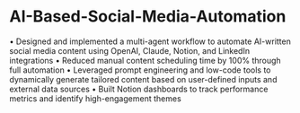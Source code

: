 # AI-Based-Social-Media-Automation
• Designed and implemented a multi-agent workflow to automate AI-written social media content using OpenAI, Claude, Notion, and LinkedIn integrations
• Reduced manual content scheduling time by 100% through full automation
• Leveraged prompt engineering and low-code tools to dynamically generate tailored content based on user-defined inputs and external data sources
• Built Notion dashboards to track performance metrics and identify high-engagement themes
